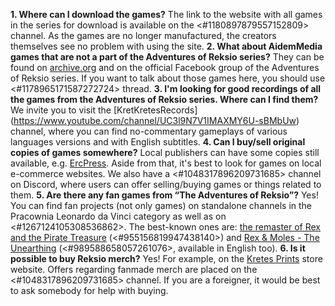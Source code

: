 **1. Where can I download the games?** The link to the website with all games in the series for download is available on the <#1180897879557152809> channel. As the games are no longer manufactured, the creators themselves see no problem with using the site.
**2. What about AidemMedia games that are not a part of the Adventures of Reksio series?** They can be found on [archive.org](https://archive.org/search?query=creator%3A%22Aidem+Media%22) and on the official Facebook group of the Adventures of Reksio series. If you want to talk about those games here, you should use <#1178965171587272724> thread.
**3. I'm looking for good recordings of all the games from the Adventures of Reksio series. Where can I find them?** We invite you to visit the [KretKretesRecords] (https://www.youtube.com/channel/UC3l9N7V1IMAXMY6U-sBMbUw) channel, where you can find no-commentary gameplays of various languages versions and with English subtitles.
**4. Can I buy/sell original copies of games somewhere?** Local publishers can have some copies still available, e.g. [ErcPress](https://ercpress.com.ro/default.php?p=browse&clid=74). Aside from that, it's best to look for games on local e-commerce websites. We also have a <#1048317896209731685> channel on Discord, where users can offer selling/buying games or things related to them.
**5. Are there any fan games from “The Adventures of Reksio”?** Yes! You can find fan projects (not only games) on standalone channels in the Pracownia Leonardo da Vinci category as well as on <#1267124105308536862>. The best-known ones are: [the remaster of Rex and the Pirate Treasure](https://www.przygody-reksia.pl/risp-re) (<#955156819947438140>) and [Rex & Moles - The Unearthing](https://fox-centurion.itch.io/rex-moles-the-unearthing) (<#989588658057261076>, available in English too).
**6. Is it possible to buy Reksio merch?** Yes! For example, on the [Kretes Prints](https://kretesprints.cupsell.pl/k/all) store website. Offers regarding fanmade merch are placed on the <#1048317896209731685> channel. If you are a foreigner, it would be best to ask somebody for help with buying.